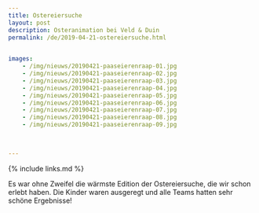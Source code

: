 ```yaml
---
title: Ostereiersuche
layout: post
description: Osteranimation bei Veld & Duin
permalink: /de/2019-04-21-ostereiersuche.html

    
images: 
    - /img/nieuws/20190421-paaseierenraap-01.jpg
    - /img/nieuws/20190421-paaseierenraap-02.jpg
    - /img/nieuws/20190421-paaseierenraap-03.jpg
    - /img/nieuws/20190421-paaseierenraap-04.jpg
    - /img/nieuws/20190421-paaseierenraap-05.jpg
    - /img/nieuws/20190421-paaseierenraap-06.jpg
    - /img/nieuws/20190421-paaseierenraap-07.jpg
    - /img/nieuws/20190421-paaseierenraap-08.jpg
    - /img/nieuws/20190421-paaseierenraap-09.jpg

    
    
---
```


{% include links.md %}

Es war ohne Zweifel die wärmste Edition der Ostereiersuche, die wir schon erlebt haben. Die Kinder waren ausgeregt und alle Teams hatten sehr schöne Ergebnisse!


